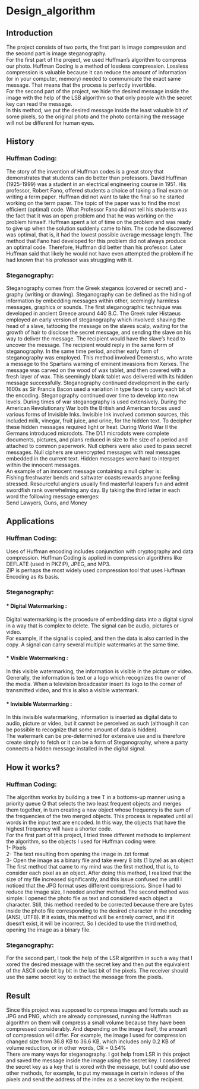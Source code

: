 # Design_algorithm
## Introduction
The project consists of two parts, the first part is image compression and the second
part is image steganography.<br>For the first part of the project, we used Huffman’s algorithm to compress our photo.
Huffman Coding is a method of lossless compression. Lossless compression is valuable
because it can reduce the amount of information (or in your computer, memory) needed
to communicate the exact same message. That means that the process is perfectly
invertible.<br>For the second part of the project, we hide the desired message inside the image with
the help of the LSB algorithm so that only people with the secret key can read the
message.<br>In this method, we put the desired message inside the least valuable bit of some pixels,
so the original photo and the photo containing the message will not be different for
human eyes.

## History
### Huffman Coding:
The story of the invention of Huffman codes is a great story that demonstrates that
students can do better than professors. David Huffman (1925-1999) was a student in
an electrical engineering course in 1951. His professor, Robert Fano, offered students
a choice of taking a final exam or writing a term paper. Huffman did not want to
take the final so he started working on the term paper. The topic of the paper was to
find the most efficient (optimal) code. What Professor Fano did not tell his students
was the fact that it was an open problem and that he was working on the problem
himself. Huffman spent a lot of time on the problem and was ready to give up when
the solution suddenly came to him. The code he discovered was optimal, that is, it had
the lowest possible average message length. The method that Fano had developed for
this problem did not always produce an optimal code. Therefore, Huffman did better
than his professor. Later Huffman said that likely he would not have even attempted
the problem if he had known that his professor was struggling with it.

### Steganography:
Steganography comes from the Greek steganos (covered or secret) and -graphy (writing
or drawing). Steganography can be defined as the hiding of information by embedding
messages within other, seemingly harmless messages, graphics or sounds. The first
steganographic technique was developed in ancient Greece around 440 B.C. The Greek
ruler Histaeus employed an early version of steganography which involved: shaving the
head of a slave, tattooing the message on the slaves scalp, waiting for the growth of hair
to disclose the secret message, and sending the slave on his way to deliver the message.
The recipient would have the slave’s head to uncover the message. The recipient would
reply in the same form of steganography. In the same time period, another early form of
steganography was employed. This method involved Demerstus, who wrote a message
to the Spartans warning of eminent invasions from Xerxes. The message was carved
on the wood of wax tablet, and then covered with a fresh layer of wax. This seemingly
blank tablet was delivered with its hidden message successfully. Steganography continued development in the early 1600s as Sir Francis Bacon used a variation in type
face to carry each bit of the encoding. Steganography continued over time to develop
into new levels. During times of war steganography is used extensively. During the
American Revolutionary War both the British and American forces used various forms
of Invisible Inks. Invisible Ink involved common sources, this included milk, vinegar,
fruit juice, and urine, for the hidden text. To decipher these hidden messages required
light or heat. During World War II the Germans introduced microdots. The D1.1 microdots were complete documents, pictures, and plans reduced in size to the size of a
period and attached to common paperwork. Null ciphers were also used to pass secret
messages. Null ciphers are unencrypted messages with real messages embedded in the
current text. Hidden messages were hard to interpret within the innocent messages.<br>An example of an innocent message containing a null cipher is:<br>Fishing freshwater bends and saltwater coasts rewards anyone feeling stressed. Resourceful anglers usually find masterful leapers fun and admit swordfish rank overwhelming any day. By taking the third letter in each word the following message
emerges:<br>Send Lawyers, Guns, and Money

## Applications
### Huffman Coding:
Uses of Huffman encoding includes conjunction with cryptography and data compression. Huffman Coding is applied in compression algorithms like DEFLATE (used in
PKZIP), JPEG, and MP3.<br>ZIP is perhaps the most widely used compression tool that uses Huffman Encoding as
its basis.
### Steganography:

#### * Digital Watermarking : 
Digital watermarking is the procedure of embedding data into
a digital signal in a way that is complex to delete. The signal can be audio, pictures
or video.<br>For example, if the signal is copied, and then the data is also carried in the copy. A
signal can carry several multiple watermarks at the same time.
#### * Visible Watermarking :
In this visible watermarking, the information is visible in the picture or video. Generally, the information is text or a logo which recognizes the owner of the media. When a television broadcaster insert its logo to the corner of
transmitted video, and this is also a visible watermark.
#### * Invisible Watermarking :
In this invisible watermarking, information is inserted as digital data to audio, picture or video, but it cannot be perceived as such (although it
can be possible to recognize that some amount of data is hidden).<br>The watermark can be pre-determined for extensive use and is therefore create simply
to fetch or it can be a form of Steganography, where a party connects a hidden message installed in the digital signal.<br> 

## How it works?
### Huffman Coding:
The algorithm works by building a tree T in a bottoms-up manner using a priority
queue Q that selects the two least frequent objects and merges them together, in turn
creating a new object whose frequency is the sum of the frequencies of the two merged
objects. This process is repeated until all words in the input text are encoded. In this
way, the objects that have the highest frequency will have a shorter code.<br>For the first part of this project, I tried three different methods to implement the algorithm, so the objects I used for Huffman coding were:<br> 1- Pixels<br> 2- The text resulting
from opening the image in .txt format<br> 3- Open the image as a binary file and take
every 8 bits (1 byte) as an object<br> The first method that came to my mind was the first
method, that is, to consider each pixel as an object. After doing this method, I realized
that the size of my file increased significantly, and this issue confused me until I noticed
that the JPG format uses different compressions. Since I had to reduce the image size,
I needed another method. The second method was simple: I opened the photo file as
text and considered each object a character. Still, this method needed to be corrected
because there are bytes inside the photo file corresponding to the desired character in
the encoding (ANSI, UTF8). If it exists, this method will be entirely correct, and if it
doesn’t exist, it will be incorrect. So I decided to use the third method, opening the
image as a binary file.

### Steganography:

For the second part, I took the help of the LSR algorithm in such a way that I xored
the desired message with the secret key and then put the equivalent of the ASCII code
bit by bit in the last bit of the pixels. The receiver should use the same secret key to
extract the message from the pixels.

## Result
Since this project was supposed to compress images and formats such as JPG and PNG,
which are already compressed, running the Huffman algorithm on them will compress
a small volume because they have been compressed considerably. And depending on
the image itself, the amount of compression will differ. For example, the image I used for compression changed size from 36.8 KB to 36.6 KB, which includes only 0.2 KB of
volume reduction, or in other words, CR = 0.54%<br>
There are many ways for steganography. I got help from LSR in this project and saved
the message inside the image using the secret key. I considered the secret key as a key
that is xored with the message, but I could also use other methods, for example, to
put my message in certain indexes of the pixels and send the address of the index as a
secret key to the recipient.



